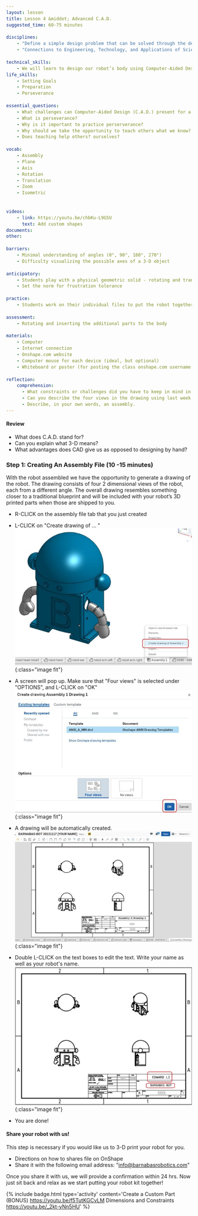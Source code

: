 ```yaml
---
layout: lesson
title: Lesson 4 &middot; Advanced C.A.D.
suggested_time: 60-75 minutes  

disciplines:
    - "Define a simple design problem that can be solved through the development of an object, tool, process, or system and includes several criteria for success and constraints on materials, time, or cost. (3-5-ETS1-1)"
    - "Connections to Engineering, Technology, and Applications of Science: Influence of Engineering, Technology, and Science on Society and the Natural World Engineers improve existing technologies or develop new ones. (4-PS3-4)"

technical_skills:
    - We will learn to design our robot’s body using Computer-Aided Design (C.A.D.).
life_skills:
    - Setting Goals
    - Preparation
    - Perseverance

essential_questions: 
    - What challenges can Computer-Aided Design (C.A.D.) present for a beginning user?  
    - What is perseverance?  
    - Why is it important to practice perserverance?  
    - Why should we take the opportunity to teach others what we know?  
    - Does teaching help others? ourselves?  

vocab:
    - Assembly
    - Plane
    - Axis
    - Rotation
    - Translation
    - Zoom
    - Isometric


videos:
    - link: https://youtu.be/chbKu-L9G5U
      text: Add custom shapes
documents:
other:

barriers: 
    - Minimal understanding of angles (0°, 90°, 180°, 270°)  
    - Difficulty visualizing the possible axes of a 3-D object  

anticipatory:
    - Students play with a physical geometric solid - rotating and translating the objects on an axis in varying degrees and talking about how the perception of the object changes  
    - Set the norm for frustration tolerance

practice:
    - Students work on their individual files to put the robot together and to design the front plate

assessment:
    - Rotating and inserting the additional parts to the body  

materials:
    - Computer
    - Internet connection
    - Onshape.com website
    - Computer mouse for each device (ideal, but optional)
    - Whiteboard or poster (for posting the class onshape.com username and password)

reflection:
    comprehension:
      - What constraints or challenges did you have to keep in mind in designing your robot?
      - Can you describe the four views in the drawing using last week’s vocabulary?
      - Describe, in your own words, an assembly.
---
```


#### Review
* What does C.A.D. stand for?
* Can you explain what 3-D means?
* What advantages does CAD give us as opposed to designing by hand?

### Step 1: Creating An Assembly File (10 -15 minutes) 
With the robot assembled we have the opportunity to generate a drawing of the robot. The drawing consists of four 2 dimensional views of the robot, each from a different angle. The overall drawing resembles something closer to a traditional blueprint and will be included with your robot’s 3D printed parts when those are shipped to you.


* R-CLICK on the assembly file tab that you just created
* L-CLICK on "Create drawing of ... "
![fig 4.1](fig-4_1.jpg){:class="image fit"}

* A screen will pop up. Make sure that "Four views" is selected under "OPTIONS", and L-CLICK on "OK"
![fig 4.](fig-4_2.jpg){:class="image fit"}

* A drawing will be automatically created.
![fig 4.3](fig-4_3.jpg){:class="image fit"}

* Double L-CLICK on the text boxes to edit the text. Write your name as well as your robot's name.
![fig 4.4](fig-4_4.jpg){:class="image fit"}

* You are done!

#### Share your robot with us!
This step is necessary if you would like us to 3-D print your robot for you.  

* Directions on how to shares file on OnShape 
* Share it with the following email address: "info@barnabasrobotics.com"

Once you share it with us, we will provide a confirmation within 24 hrs.  Now just sit back and relax as we start putting your robot kit together!

{% include badge.html type='activity' content='Create a Custom Part (BONUS)
https://youtu.be/f5TutKGCvLM Dimensions and Constraints https://youtu.be/_2kt-yNn5HU' %}
 